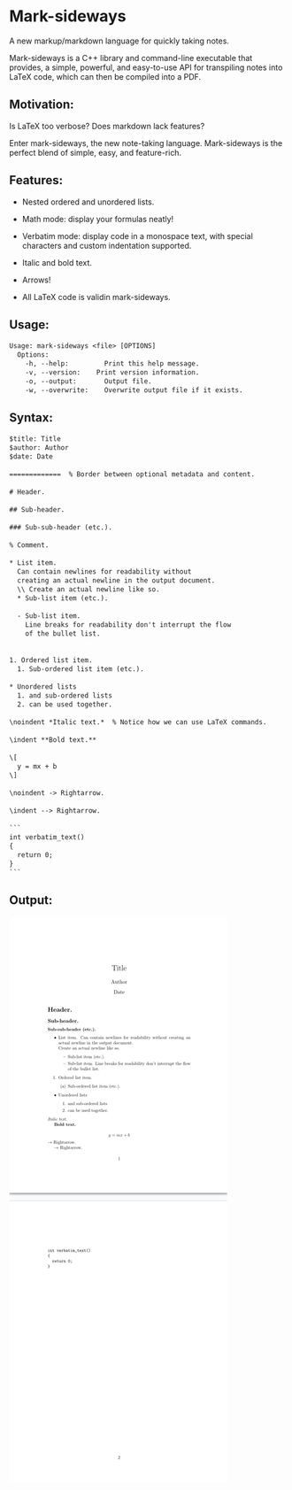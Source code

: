 # Mark-sideways

A new markup/markdown language for quickly taking notes.

Mark-sideways is a C++ library and command-line executable that provides, a simple, powerful, and easy-to-use API
for transpiling notes into LaTeX code, which can then be compiled into a PDF.

## Motivation:

Is LaTeX too verbose? Does markdown lack features?

Enter mark-sideways, the new note-taking language.
Mark-sideways is the perfect blend of simple, easy, and feature-rich.

## Features:

- Nested ordered and unordered lists.

- Math mode: display your formulas neatly!

- Verbatim mode: display code in a monospace text, with special characters and custom indentation supported.

- Italic and bold text.

- Arrows!

- All LaTeX code is validin mark-sideways.

## Usage:

    Usage: mark-sideways <file> [OPTIONS]
      Options:
        -h, --help: 	    Print this help message.
        -v, --version:	  Print version information.
        -o, --output:	    Output file.
        -w, --overwrite:	Overwrite output file if it exists.

## Syntax:

    $title: Title
    $author: Author
    $date: Date

    =============  % Border between optional metadata and content.

    # Header.

    ## Sub-header.

    ### Sub-sub-header (etc.).

    % Comment.

    * List item.
      Can contain newlines for readability without
      creating an actual newline in the output document.
      \\ Create an actual newline like so.
      * Sub-list item (etc.).

      - Sub-list item.
        Line breaks for readability don't interrupt the flow
        of the bullet list.


    1. Ordered list item.
      1. Sub-ordered list item (etc.).

    * Unordered lists
      1. and sub-ordered lists
      2. can be used together.

    \noindent *Italic text.*  % Notice how we can use LaTeX commands.

    \indent **Bold text.**

    \[
      y = mx + b
    \]

    \noindent -> Rightarrow.

    \indent --> Rightarrow.

    ```
    int verbatim_text()
    {
      return 0;
    }
    ```

## Output:

![](example.png)
